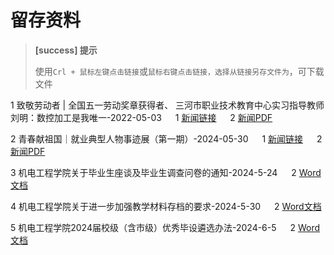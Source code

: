 # 留存资料


> **[success] 提示**
> 
> 使用`Crl + 鼠标左键点击链接`或`鼠标右键点击链接，选择从链接另存文件为`，可下载文件
> 


1 致敬劳动者 | 全国五一劳动奖章获得者、 三河市职业技术教育中心实习指导教师刘明：数控加工是我唯一-2022-05-03
     &emsp; 1 [新闻链接](https://m.thepaper.cn/baijiahao_17921003)
     &emsp; 2 [新闻PDF](./files/全国五一劳动奖章获得者、%20三河市职业技术教育中心实习指导教师刘明.pdf)

2 青春献祖国｜就业典型人物事迹展（第一期）-2024-05-30
     &emsp; 1 [新闻链接](https://mp.weixin.qq.com/s/5hw8Gj2cnCEF1ssm4P9I-w)
     &emsp; 2 [新闻PDF](./files/青春献祖国｜就业典型人物事迹展（第一期）-2024-05-30.pdf)

3 机电工程学院关于毕业生座谈及毕业生调查问卷的通知-2024-5-24 
     &emsp; 2 [Word文档](./files/机电工程学院关于毕业生座谈及毕业生调查问卷的通知.pdf)

4 机电工程学院关于进一步加强教学材料存档的要求-2024-5-30 
     &emsp; 2 [Word文档](./files/机电工程学院关于进一步加强教学材料存档的要求-2024-5-30.docx)

5 机电工程学院2024届校级（含市级）优秀毕设遴选办法-2024-6-5 
     &emsp; 2 [Word文档](./files/机电工程学院2024届校级（含市级）优秀毕设遴选办法-2024-6-5.docx)

